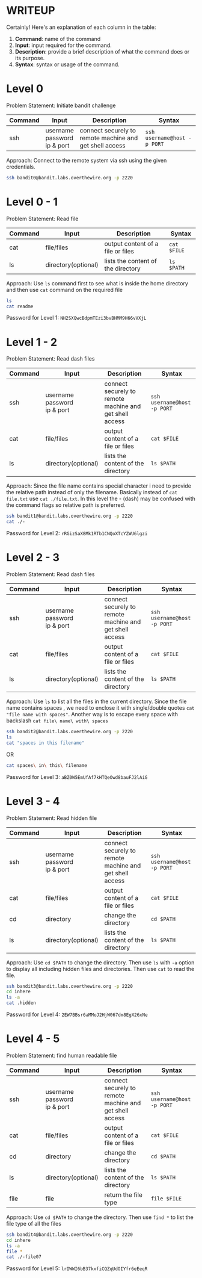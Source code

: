 # WRITEUP

Certainly! Here's an explanation of each column in the table:

1. **Command**: name of the command
2. **Input**: input required for the command.
3. **Description**: provide a brief description of what the command does or its purpose.
4. **Syntax**: syntax or usage of the command.

# Level 0

Problem Statement: Initiate bandit challenge

| Command | Input                             | Description                                             | Syntax                      |
| ------- | --------------------------------- | ------------------------------------------------------- | --------------------------- |
| ssh     | username<br>password<br>ip & port | connect securely to remote machine and get shell access | `ssh username@host -p PORT` |

Approach: Connect to the remote system via ssh using the given credentials.

```Bash
ssh bandit0@bandit.labs.overthewire.org -p 2220
```

# Level 0 - 1

Problem Statement: Read file

| Command | Input               | Description                        | Syntax      |
| ------- | ------------------- | ---------------------------------- | ----------- |
| cat     | file/files          | output content of a file or files  | `cat $FILE` |
| ls      | directory(optional) | lists the content of the directory | `ls $PATH`  |

Approach: Use `ls` command first to see what is inside the home directory and then use `cat` command on the required file

```Bash
ls
cat readme
```

Password for Level 1: `NH2SXQwcBdpmTEzi3bvBHMM9H66vVXjL`

# Level 1 - 2

Problem Statement: Read dash files

| Command | Input                             | Description                                             | Syntax                      |
| ------- | --------------------------------- | ------------------------------------------------------- | --------------------------- |
| ssh     | username<br>password<br>ip & port | connect securely to remote machine and get shell access | `ssh username@host -p PORT` |
| cat     | file/files                        | output content of a file or files                       | `cat $FILE`                 |
| ls      | directory(optional)               | lists the content of the directory                      | `ls $PATH`                  |

Approach: Since the file name contains special character i need to provide the relative path instead of only the filename. Basically instead of `cat file.txt` use `cat ./file.txt`. In this level the - (dash) may be confused with the command flags so relative path is preferred.

```Bash
ssh bandit1@bandit.labs.overthewire.org -p 2220
cat ./-
```

Password for Level 2: `rRGizSaX8Mk1RTb1CNQoXTcYZWU6lgzi`

# Level 2 - 3

Problem Statement: Read dash files

| Command | Input                             | Description                                             | Syntax                      |
| ------- | --------------------------------- | ------------------------------------------------------- | --------------------------- |
| ssh     | username<br>password<br>ip & port | connect securely to remote machine and get shell access | `ssh username@host -p PORT` |
| cat     | file/files                        | output content of a file or files                       | `cat $FILE`                 |
| ls      | directory(optional)               | lists the content of the directory                      | `ls $PATH`                  |

Approach: Use `ls` to list all the files in the current directory. Since the file name contains spaces , we need to enclose it with single/double quotes `cat "file name with spaces"`. Another way is to escape every space with backslash `cat file\ name\ with\ spaces`

```Bash
ssh bandit2@bandit.labs.overthewire.org -p 2220
ls
cat "spaces in this filename"
```

OR

```Bash
cat spaces\ in\ this\ filename
```

Password for Level 3: `aBZ0W5EmUfAf7kHTQeOwd8bauFJ2lAiG`

# Level 3 - 4

Problem Statement: Read hidden file

| Command | Input                             | Description                                             | Syntax                      |
| ------- | --------------------------------- | ------------------------------------------------------- | --------------------------- |
| ssh     | username<br>password<br>ip & port | connect securely to remote machine and get shell access | `ssh username@host -p PORT` |
| cat     | file/files                        | output content of a file or files                       | `cat $FILE`                 |
| cd      | directory                         | change the directory                                    | `cd $PATH`                  |
| ls      | directory(optional)               | lists the content of the directory                      | `ls $PATH`                  |

Approach: Use `cd $PATH` to change the directory. Then use `ls` with `-a` option to display all including hidden files and directories. Then use `cat` to read the file.

```Bash
ssh bandit3@bandit.labs.overthewire.org -p 2220
cd inhere
ls -a
cat .hidden
```

Password for Level 4: `2EW7BBsr6aMMoJ2HjW067dm8EgX26xNe`

# Level 4 - 5

Problem Statement: find human readable file

| Command | Input                             | Description                                             | Syntax                      |
| ------- | --------------------------------- | ------------------------------------------------------- | --------------------------- |
| ssh     | username<br>password<br>ip & port | connect securely to remote machine and get shell access | `ssh username@host -p PORT` |
| cat     | file/files                        | output content of a file or files                       | `cat $FILE`                 |
| cd      | directory                         | change the directory                                    | `cd $PATH`                  |
| ls      | directory(optional)               | lists the content of the directory                      | `ls $PATH`                  |
| file    | file                              | return the file type                                    | `file $FILE`                |

Approach: Use `cd $PATH` to change the directory. Then use `find *` to list the file type of all the files

```Bash
ssh bandit4@bandit.labs.overthewire.org -p 2220
cd inhere
ls -a
file *
cat ./-file07
```

Password for Level 5: `lrIWWI6bB37kxfiCQZqUdOIYfr6eEeqR`

